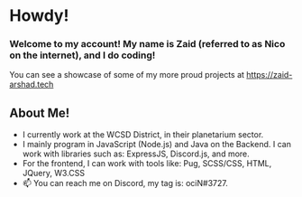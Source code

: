 # Howdy! 
### Welcome to my account! My name is Zaid (referred to as Nico on the internet), and I do coding!
You can see a showcase of some of my more proud projects at https://zaid-arshad.tech

## About Me!
- I currently work at the WCSD District, in their planetarium sector.
- I mainly program in JavaScript (Node.js) and Java on the Backend. I can work with libraries such as: ExpressJS, Discord.js, and more.
- For the frontend, I can work with tools like: Pug, SCSS/CSS, HTML, JQuery, W3.CSS
- 📫 You can reach me on Discord, my tag is: ociN#3727.
